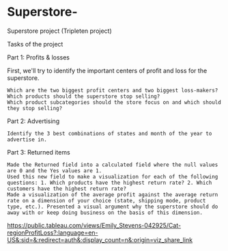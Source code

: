 # Superstore-
Superstore project (Tripleten project)

Tasks of the project

Part 1: Profits & losses

First, we'll try to identify the important centers of profit and loss for the superstore.

	Which are the two biggest profit centers and two biggest loss-makers? 
	Which products should the superstore stop selling? 
	Which product subcategories should the store focus on and which should they stop selling? 

 Part 2: Advertising

	Identify the 3 best combinations of states and month of the year to advertise in. 

 Part 3: Returned items

	Made the Returned field into a calculated field where the null values are 0 and the Yes values are 1.
	Used this new field to make a visualization for each of the following questions: 1. Which products have the highest return rate? 2. Which customers have the highest return rate?
	Made a visualization of the average profit against the average return rate on a dimension of your choice (state, shipping mode, product type, etc.). Presented a visual argument why the superstore should do away with or keep doing business on the basis of this dimension.

 https://public.tableau.com/views/Emily_Stevens-042925/Cat-regionProfitLoss?:language=en-US&:sid=&:redirect=auth&:display_count=n&:origin=viz_share_link
